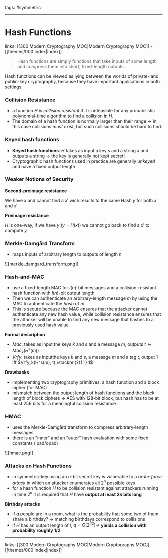 tags: #symmetric

---
# Hash Functions

links:  [[300 Modern Cryptography MOC|Modern Cryptography MOC]] - [[themes/000 Index|Index]]

> Hash functions are simply functions that take inputs of some length and *compress* them into short, fixed-length outputs.

Hash functions can be viewed as lying between the worlds of private- and public-key cryptography, because they have important applications in both settings.

### Collision Resistance

- a function $H$ is *collision resistant* if it is infeasible for any probabilistic polynomial-time algorithm to find a collision in $H$.
- The domain of a hash function is normally larger than their range $\rightarrow$ in this case collisions *must exist*, but such collisions should be hard to find.

### Keyed hash functions

- **Keyed hash functions**: $H$ takes as input a key $s$ and a string $x$ and outputs a string $\rightarrow$ the key is generally not kept secret!
- Cryptographic hash functions used in practice are generally *unkeyed* and have a fixed output length

### Weaker Notions of Security

**Second-preimage resistance**

We have $x$ and cannot find a $x'$ wich results to the same Hash $y$ for both $x$ and $x'$

**Preimage resistance**

$H$ is one-way, if we have $y$ ($y = H(x)$) we cannot go back to find a $x'$ to compute $y$

### Merkle-Damgård Transform

- maps inputs of arbitrary length to outputs of length $n$

![[merkle_damgard_transform.png]]

### Hash-and-MAC

- use a fixed-length MAC for $l(n)$-bit messages and a collision-resistant hash function with $l(n)$-bit output length
- Then we can authenticate an arbitrary-length message $m$ by using the MAC to authenticate the *hash* of $m$
- This is secure because the MAC ensures that the attacker cannot authenticate any new hash value, while collision resistance ensures that the attacker will be unable to find any new message that hashes to a previously used hash value

**Formal description**

- $Mac$:  takes as input the keys $k$ and $s$ and a message $m$, outputs $t \leftarrow Mac_k(H^s(m))$
- $Vrfy$: takes as inputthe keys $k$ and $s$, a message $m$ and a tag $t$, output 1 iff $Vrfy_k(H^s(m), t) \stackrel{?}{=} 1$

**Drawbacks**

- implementing two cryptography primitives: a hash function and a block cipher (for MAC)
- mismatch between the output length of hash functions and the block length of block ciphers $\rightarrow$ AES with 128-bit block, but hash has to be at least 256 bits for a meaningful collision resistance

### HMAC

- uses the Merkle-Damgård transform to compress arbitrary-length messages
- there is an "inner" and an "outer" hash evaluation with some fixed constants (ipad/opad) 

![[hmac.png]]

### Attacks on Hash Functions

- in symmetric-key using an $n$-bit secret key is vulnerable to a *brute-force attack* in which an attacker enumerates all $2^n$ possible keys
- for a hash function $H$ to be collision resistant against attackers running in time $2^n$ it is required that $H$ have **output at least $2n$ bits long**

**Birthday attacks**

- if $q$ people are in a room, what is the probability that some two of them share a birthday? $\rightarrow$ matching birthdays correspond to collisions
- if $H$ has an output length of $l$, $q = \Theta(2^{l/2}) \rightarrow$ **yields a collision with probability roughly $1/2$** 

---
links:  [[300 Modern Cryptography MOC|Modern Cryptography MOC]] - [[themes/000 Index|Index]]